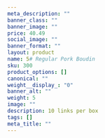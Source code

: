 ```yaml
---
meta_description: ""
banner_class: ""
banner_image: ""
price: 40.49
social_image: ""
banner_format: ""
layout: product
name: 5# Regular Pork Boudin
sku: 300
product_options: []
canonical: ""
weight__display_: "0"
banner_alt: ""
weight: 5
image: ""
description: 10 links per box
tags: []
meta_title: ""
---
```

